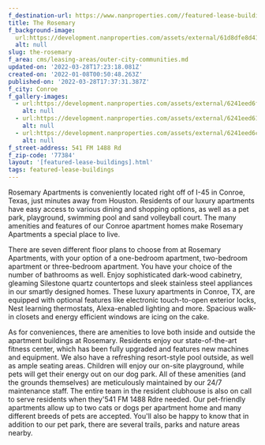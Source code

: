 ```yaml
---
f_destination-url: https://www.nanproperties.com//featured-lease-buildings/the-rosemary
title: The Rosemary
f_background-image:
  url:https://development.nanproperties.com/assets/external/61d8dfe8d4110642427edaed_content_01.jpeg
  alt: null
slug: the-rosemary
f_area: cms/leasing-areas/outer-city-communities.md
updated-on: '2022-03-28T17:23:18.081Z'
created-on: '2022-01-08T00:50:48.263Z'
published-on: '2022-03-28T17:37:31.387Z'
f_city: Conroe
f_gallery-images:
  - url:https://development.nanproperties.com/assets/external/6241eed6fa5c64486491ebdb_68645607.jpeg
    alt: null
  - url:https://development.nanproperties.com/assets/external/6241eed616c8a8c2272a42a4_69484215.jpeg
    alt: null
  - url:https://development.nanproperties.com/assets/external/6241eed6cd4aa26cb8618292_68645612.jpeg
    alt: null
f_street-address: 541 FM 1488 Rd
f_zip-code: '77384'
layout: '[featured-lease-buildings].html'
tags: featured-lease-buildings
---
```


Rosemary Apartments is conveniently located right off of I-45 in Conroe, Texas, just minutes away from Houston. Residents of our luxury apartments have easy access to various dining and shopping options, as well as a pet park, playground, swimming pool and sand volleyball court. The many amenities and features of our Conroe apartment homes make Rosemary Apartments a special place to live.

There are seven different floor plans to choose from at Rosemary Apartments, with your option of a one-bedroom apartment, two-bedroom apartment or three-bedroom apartment. You have your choice of the number of bathrooms as well. Enjoy sophisticated dark-wood cabinetry, gleaming Silestone quartz countertops and sleek stainless steel appliances in our smartly designed homes. These luxury apartments in Conroe, TX, are equipped with optional features like electronic touch-to-open exterior locks, Nest learning thermostats, Alexa-enabled lighting and more. Spacious walk-in closets and energy efficient windows are icing on the cake.

As for conveniences, there are amenities to love both inside and outside the apartment buildings at Rosemary. Residents enjoy our state-of-the-art fitness center, which has been fully upgraded and features new machines and equipment. We also have a refreshing resort-style pool outside, as well as ample seating areas. Children will enjoy our on-site playground, while pets will get their energy out on our dog park. All of these amenities (and the grounds themselves) are meticulously maintained by our 24/7 maintenance staff. The entire team in the resident clubhouse is also on call to serve residents when they'541 FM 1488 Rdre needed. Our pet-friendly apartments allow up to two cats or dogs per apartment home and many different breeds of pets are accepted. You'll also be happy to know that in addition to our pet park, there are several trails, parks and nature areas nearby.
